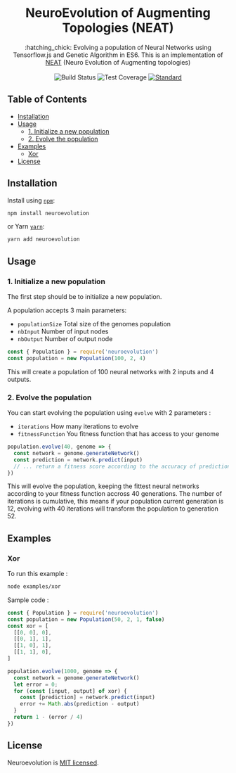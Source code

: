 <h1 align="center">NeuroEvolution of Augmenting Topologies (NEAT)</h1>

<div align="center">
  :hatching_chick: Evolving a population of Neural Networks using Tensorflow.js and Genetic Algorithm in ES6. This is an implementation of <a href="http://nn.cs.utexas.edu/downloads/papers/stanley.ec02.pdf">NEAT</a> (Neuro Evolution of Augmenting topologies)
</div>

<br />

<div align="center">
  <!-- Build Status -->
  <img src="https://img.shields.io/travis/romainsimon/neuroevolution.svg?style=flat-square"
    alt="Build Status" />
  <!-- Test Coverage -->
  <img src="https://img.shields.io/coveralls/github/romainsimon/neuroevolution/master.svg?style=flat-square"
    alt="Test Coverage" />
  <!-- Standard -->
  <a href="https://standardjs.com">
    <img src="https://img.shields.io/badge/code%20style-standard-brightgreen.svg?style=flat-square"
      alt="Standard" />
  </a>
</div>


## Table of Contents

- [Installation](#installation)
- [Usage](#usage)
  - [1. Initialize a new population](#1-initialize-a-new-population)
  - [2. Evolve the population](#2-evolve-the-population)
- [Examples](#examples)
  - [Xor](#xor)
- [License](#license)

## Installation

Install using [`npm`](https://www.npmjs.com/package/neuroevolution):

```bash
npm install neuroevolution
```

or Yarn [`yarn`](https://yarnpkg.com/en/package/neuroevolution):

```bash
yarn add neuroevolution
```

## Usage

### 1. Initialize a new population

The first step should be to initialize a new population.

A population accepts 3 main parameters:
- `populationSize` Total size of the genomes population
- `nbInput` Number of input nodes
- `nbOutput` Number of output node

```javascript
const { Population } = require('neuroevolution')
const population = new Population(100, 2, 4)
```

This will create a population of 100 neural networks with 2 inputs and 4 outputs.

### 2. Evolve the population

You can start evolving the population using `evolve` with 2 parameters :
- `iterations` How many iterations to evolve
- `fitnessFunction` You fitness function that has access to your genome

```javascript
population.evolve(40, genome => {
  const network = genome.generateNetwork()
  const prediction = network.predict(input)
  // ... return a fitness score according to the accuracy of prediction
})
```

This will evolve the population, keeping the fittest neural networks according to your
fitness function accross 40 generations. The number of iterations is cumulative, this means
if your population current generation is 12, evolving with 40 iterations will transform the
population to generation 52.


## Examples

### Xor

To run this example :

```bash
node examples/xor
```

Sample code :

```javascript
const { Population } = require('neuroevolution')
const population = new Population(50, 2, 1, false)
const xor = [
  [[0, 0], 0],
  [[0, 1], 1],
  [[1, 0], 1],
  [[1, 1], 0],
]

population.evolve(1000, genome => {
  const network = genome.generateNetwork()
  let error = 0;
  for (const [input, output] of xor) {
    const [prediction] = network.predict(input)
    error += Math.abs(prediction - output)
  }
  return 1 - (error / 4)
})
```

## License

Neuroevolution is [MIT licensed](./LICENSE).
